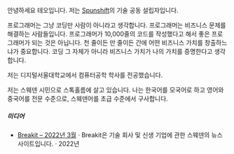안녕하세요 테오입니다. 저는 [Spunshift](https://www.spunshift.com)의 기술 공동 설립자입니다.

프로그래머는 그냥 코딩만 사람이 아니라고 생각합니다. 프로그래머는 비즈니스 문제를 해결하는 사람들입니다. 프로그래머가 10,000줄의 코드를 작성했다고 해서 좋은 프로그래머가 되는 것은 아닙니다. 천 줄이든 만 줄이든 간에 어떤 비즈니스 가치를 창출하느냐가 중요합니다. 코딩 그 자체가 아니라 비즈니스 가치가 나의 가치를 증명한다고 생각합니다.

저는 디지털서울대학교에서 컴퓨터공학 학사를 전공했습니다.

저는 스웨덴 시민으로 스톡홀름에 살고 있습니다. 나는 한국어를 모국어로 하고 영어와 중국어를 전문 수준으로, 스웨덴어를 초급 수준에서 구사합니다.
##### 미디어

- [Breakit – 2022년 3월][1] · Breakit은 기술 회사 및 신생 기업에 관한 스웨덴의 뉴스 사이트입니다. · 2022년

[1]: https://www.breakit.se/artikel/32311/nio-nya-startups-backas-av-handelshogskolan
